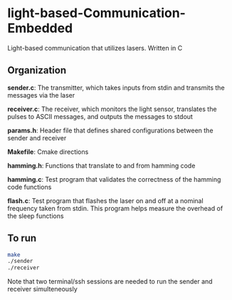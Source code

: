 # light-based-Communication-Embedded
Light-based communication that utilizes lasers. Written in C

## Organization
**sender.c**: The transmitter, which takes inputs from stdin and transmits the messages via the laser

**receiver.c**: The receiver, which monitors the light sensor, translates the pulses to ASCII messages, and outputs the messages to stdout

**params.h**: Header file that defines shared configurations between the sender and receiver

**Makefile**: Cmake directions

**hamming.h**: Functions that translate to and from hamming code

**hamming.c**: Test program that validates the correctness of the hamming code functions

**flash.c**: Test program that flashes the laser on and off at a nominal frequency taken from stdin. This program helps measure the overhead of the sleep functions

## To run
```bash
make
./sender
./receiver
```

Note that two terminal/ssh sessions are needed to run the sender and receiver simulteneously
